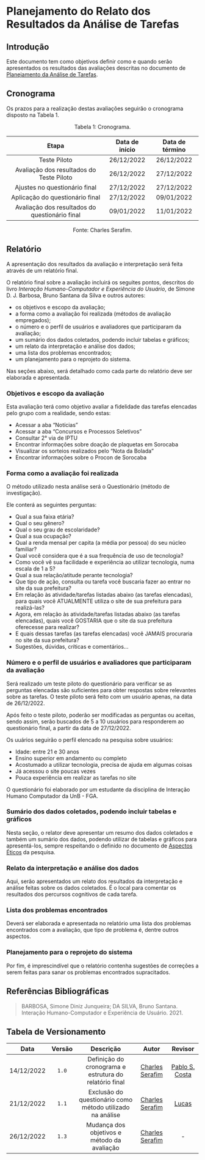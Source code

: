 # Planejamento do Relato dos Resultados da Análise de Tarefas

## Introdução

Este documento tem como objetivos definir como e quando serão apresentados os resultados das avaliações descritas no documento de [Planejamento da Análise de Tarefas](https://interacao-humano-computador.github.io/2022.2-PrefeituraDeSorocaba/#/pages/projeto/etapa4/planejamento_analise_de_tarefas).

## Cronograma

Os prazos para a realização destas avaliações seguirão o cronograma disposto na Tabela 1.

<div style="text-align: center">
<p>Tabela 1: Cronograma. </p>
</div>

| Etapa                                          | Data de início | Data de término |
| :--------------------------------------------: | :------------: | :-------------: |
| Teste Piloto                                   |   26/12/2022   |    26/12/2022   |
| Avaliação dos resultados do Teste Piloto       |   26/12/2022   |    27/12/2022   |
| Ajustes no questionário final                  |   27/12/2022   |    27/12/2022   |
| Aplicação do questionário final                |   27/12/2022   |    09/01/2022   |
| Avaliação dos resultados do questionário final |   09/01/2022   |    11/01/2022   |

<div style="text-align: center">
<p>Fonte: Charles Serafim. </p>
</div>

## Relatório

A apresentação dos resultados da avaliação e interpretação será feita através de um relatório final.

O relatório final sobre a avaliação incluirá os seguites pontos, descritos do livro *Interação Humano-Computador e Experiência do Usuário*, de Simone D. J. Barbosa, Bruno Santana da Silva e outros autores:

- os objetivos e escopo da avaliação;
- a forma como a avaliação foi realizada (métodos de avaliação empregados);
- o número e o perfil de usuários e avaliadores que participaram da avaliação;
- um sumário dos dados coletados, podendo incluir tabelas e gráficos;
- um relato da interpretação e análise dos dados;
- uma lista dos problemas encontrados;
- um planejamento para o reprojeto do sistema.

Nas seções abaixo, será detalhado como cada parte do relatório deve ser elaborada e apresentada.

### Objetivos e escopo da avaliação

Esta avaliação terá como objetivo avaliar a fidelidade das tarefas elencadas pelo grupo com a realidade, sendo estas:
- Acessar a aba “Notícias”
- Acessar a aba “Concursos e Processos Seletivos”
- Consultar 2° via de IPTU
- Encontrar informações sobre doação de plaquetas em Sorocaba
- Visualizar os sorteios realizados pelo “Nota da Bolada”
- Encontrar informações sobre o Procon de Sorocaba

### Forma como a avaliação foi realizada

O método utilizado nesta análise será o Questionário (método de investigação).

Ele conterá as seguintes perguntas:
- Qual a sua faixa etária?
- Qual o seu gênero?
- Qual o seu grau de escolaridade?
- Qual a sua ocupação?
- Qual a renda mensal per capita (a média por pessoa) do seu núcleo familiar?
- Qual você considera que é a sua frequência de uso de tecnologia?
- Como você vê sua facilidade e experiência ao utilizar tecnologia, numa escala de 1 a 5?
- Qual a sua relação/atitude perante tecnologia?
- Que tipo de ação, consulta ou tarefa você buscaria fazer ao entrar no site da sua prefeitura?
- Em relação às atividade/tarefas listadas abaixo (as tarefas elencadas), para quais você ATUALMENTE utiliza o site de sua prefeitura para realizá-las?
- Agora, em relação às atividade/tarefas listadas abaixo (as tarefas elencadas), quais você GOSTARIA que o site da sua prefeitura oferecesse para realizar?
- E quais dessas tarefas (as tarefas elencadas) você JAMAIS procuraria no site da sua prefeitura?
- Sugestões, dúvidas, críticas e comentários...

### Número e o perfil de usuários e avaliadores que participaram da avaliação

Será realizado um teste piloto do questionário para verificar se as perguntas elencadas são suficientes para obter respostas sobre relevantes sobre as tarefas.
O teste piloto será feito com um usuário apenas, na data de 26/12/2022.

Após feito o teste piloto, poderão ser modificadas as perguntas ou aceitas, sendo assim, serão buscados de 5 a 10 usuários para responderem ao questionário final, a partir da data de 27/12/2022.

Os uuários seguirão o perfil elencado na pesquisa sobre usuários:
- Idade: entre 21 e 30 anos
- Ensino superior em andamento ou completo
- Acostumado a utilizar tecnologia, precisa de ajuda em algumas coisas
- Já acessou o site poucas vezes
- Pouca experiência em realizar as tarefas no site

O questionário foi elaborado por um estudante da disciplina de Interação Humano Computador da UnB - FGA.

### Sumário dos dados coletados, podendo incluir tabelas e gráficos

Nesta seção, o relator deve apresentar um resumo dos dados coletados e também um sumário dos dados, podendo utilizar de tabelas e gráficos para apresentá-los, sempre respeitando o definido no documento de [Aspectos Éticos](https://interacao-humano-computador.github.io/2022.2-PrefeituraDeSorocaba/#/pages/projeto/etapa2/aspectos_eticos) da pesquisa.

### Relato da interpretação e análise dos dados

Aqui, serão apresentados um relato dos resultados da interpretação e análise feitas sobre os dados coletados. É o local para comentar os resultados dos percursos cognitivos de cada tarefa.

### Lista dos problemas encontrados

Deverá ser elaborada e apresentada no relatório uma lista dos problemas encontrados com a avaliação, que tipo de problema é, dentre outros aspectos.

### Planejamento para o reprojeto do sistema

Por fim, é imprescindível que o relatório contenha sugestões de correções a serem feitas para sanar os problemas encontrados supracitados.

## Referências Bibliográficas

> BARBOSA, Simone Diniz Junqueira; DA SILVA, Bruno Santana. Interação Humano-Computador e Experiência de Usuário. 2021.

## Tabela de Versionamento

| Data | Versão | Descrição | Autor | Revisor |
| :--: | :----: | :-------: | :---: | :-----: |
| 14/12/2022 | `1.0` | Definição do cronograma e estrutura do relatório final | [Charles Serafim](https://github.com/charles-serafim) | [Pablo S. Costa](https://github.com/pabloheika) |
| 21/12/2022 | `1.1` | Exclusão do questionário como método utilizado na análise | [Charles Serafim](https://github.com/charles-serafim) | [Lucas](https://github.com/lucasgcaldas) |
| 26/12/2022 | `1.3` | Mudança dos objetivos e método da avaliação | [Charles Serafim](https://github.com/charles-serafim) | - |




